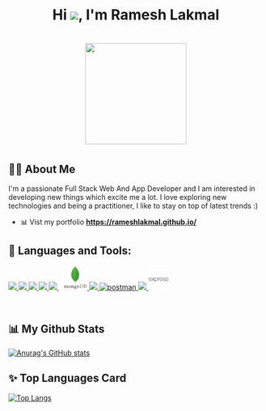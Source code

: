### <h1 align="center">Hi <img src="https://raw.githubusercontent.com/MartinHeinz/MartinHeinz/master/wave.gif" width="30px">, I'm Ramesh Lakmal</h1>

<h1 align="center"><a href="#"><img width="200" height="200" src="https://i.imgur.com/799y5A3.png"/></a></h1>

## 🙋‍♂️ About Me

I'm a passionate Full Stack Web And App Developer and I am interested in developing new things which excite me a lot. I love exploring new technologies and being a practitioner, I like to stay on top of latest trends :)

- 📊 Vist my portfolio **https://rameshlakmal.github.io/**



## 🚀 Languages and Tools:

<p align="left"> 
    <a href="https://developer.mozilla.org/en-US/docs/Web/JavaScript" target="_blank"> <img src="[https://img.icons8.com/?size=100&id=TLI9oiMzpREF&format=png&color=000000](https://user-images.githubusercontent.com/25181517/184103699-d1b83c07-2d83-4d99-9a1e-83bd89e08117.png)"/> </a> 
    <a href="https://www.w3.org/html/" target="_blank"> <img src="https://img.icons8.com/color/48/000000/html-5.png"/> </a> 
    <a href="https://www.w3schools.com/css/" target="_blank"> <img src="https://img.icons8.com/color/48/000000/css3.png"/> </a> 
    <a href="https://getbootstrap.com" target="_blank"> <img src="https://img.icons8.com/color/48/000000/bootstrap.png"/> </a> 
    <a style="padding-right:8px;" href="https://nodejs.org" target="_blank"> <img src="https://img.icons8.com/color/48/000000/nodejs.png"/> </a> 
    <a href="https://www.mongodb.com/" target="_blank"> <img src="https://raw.githubusercontent.com/devicons/devicon/master/icons/mongodb/mongodb-original-wordmark.svg" alt="mongodb" width="48" height="48"/> </a> 
    <a href="https://firebase.google.com/" target="_blank"> <img src="https://img.icons8.com/color/48/000000/firebase.png"/> </a> 
    <a href="https://postman.com" target="_blank"> <img src="https://www.vectorlogo.zone/logos/getpostman/getpostman-icon.svg" alt="postman" width="45" height="45"/> </a>   
    <a href="https://git-scm.com/" target="_blank"> <img src="https://img.icons8.com/color/48/000000/git.png"/> </a> 
    <a href="https://expressjs.com" target="_blank"> <img src="https://raw.githubusercontent.com/devicons/devicon/master/icons/express/express-original-wordmark.svg" alt="express" width="40" height="40"/> </a>
</p>


<br/>


## 📊 My Github Stats

  [![Anurag's GitHub stats](https://github-readme-stats.vercel.app/api?username=rameshlakmal&hide=prs&count_private=true&show_icons=true&bg_color=30,b721ff,21d4fd&title_color=fff&text_color=fff&icon_color=fff)](https://github.com/anuraghazra/github-readme-stats)  

## ✨ Top Languages Card

[![Top Langs](https://github-readme-stats.vercel.app/api/top-langs/?username=rameshlakmal&layout=compact&bg_color=30,b721ff,21d4fd&title_color=fff&text_color=fff&icon_color=fff)](https://github.com/anuraghazra/github-readme-stats)

<br/>
<br/>


<!--[![Ashutosh's github activity graph](https://github-readme-activity-graph.cyclic.app/graph?username=rameshlakmal&theme=github-compact)](https://github.com/ashutosh00710/github-readme-activity-graph)

<br/>
<br/>

## Connect with me:

<!-- ## ❤ Views and Followers
<a href="https://github.com/Meghna-DAS/github-profile-views-counter">
    <img src="https://komarev.com/ghpvc/?username=rameshlakmal">
</a>
<a href="https://github.com/rameshlakmal?tab=followers"><img src="https://img.shields.io/github/followers/SubhamRaoniar28?label=Followers&style=social" alt="GitHub Badge"></a>
 -->

<!--
**mittalsam98/mittalsam98** is a ✨ _special_ ✨ repository because its `README.md` (this file) appears on your GitHub profile.

Here are some ideas to get you started:

- 🔭 I’m currently working on ...
- 🌱 I’m currently learning ...
- 👯 I’m looking to collaborate on ...
- 🤔 I’m looking for help with ...
- 💬 Ask me about ...
- 📫 How to reach me: ...
- 😄 Pronouns: ...
- ⚡ Fun fact: ...
-->
